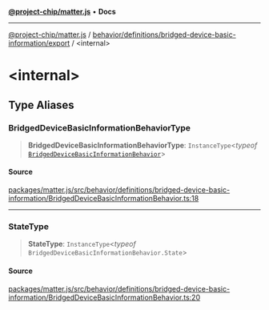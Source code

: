[**@project-chip/matter.js**](../../../../../README.md) • **Docs**

***

[@project-chip/matter.js](../../../../../modules.md) / [behavior/definitions/bridged-device-basic-information/export](../README.md) / \<internal\>

# \<internal\>

## Type Aliases

### BridgedDeviceBasicInformationBehaviorType

> **BridgedDeviceBasicInformationBehaviorType**: `InstanceType`\<*typeof* [`BridgedDeviceBasicInformationBehavior`](../README.md#bridgeddevicebasicinformationbehavior)\>

#### Source

[packages/matter.js/src/behavior/definitions/bridged-device-basic-information/BridgedDeviceBasicInformationBehavior.ts:18](https://github.com/project-chip/matter.js/blob/7a8cbb56b87d4ccf34bec5a9a95ab40a1711324f/packages/matter.js/src/behavior/definitions/bridged-device-basic-information/BridgedDeviceBasicInformationBehavior.ts#L18)

***

### StateType

> **StateType**: `InstanceType`\<*typeof* `BridgedDeviceBasicInformationBehavior.State`\>

#### Source

[packages/matter.js/src/behavior/definitions/bridged-device-basic-information/BridgedDeviceBasicInformationBehavior.ts:20](https://github.com/project-chip/matter.js/blob/7a8cbb56b87d4ccf34bec5a9a95ab40a1711324f/packages/matter.js/src/behavior/definitions/bridged-device-basic-information/BridgedDeviceBasicInformationBehavior.ts#L20)

